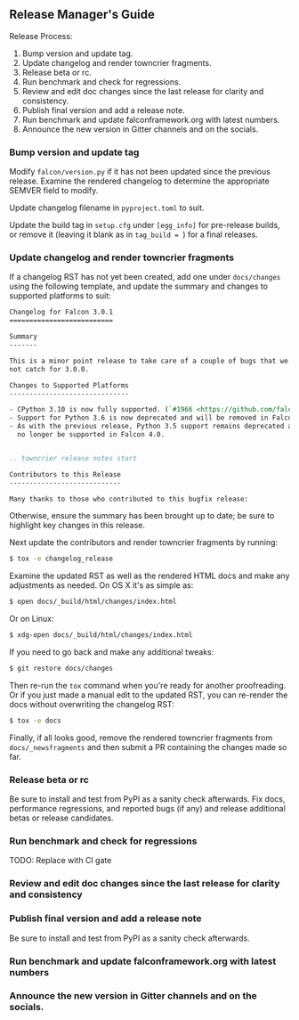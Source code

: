 ## Release Manager's Guide

Release Process:

1. Bump version and update tag.
2. Update changelog and render towncrier fragments.
3. Release beta or rc.
4. Run benchmark and check for regressions.
5. Review and edit doc changes since the last release for clarity and consistency.
6. Publish final version and add a release note.
7. Run benchmark and update falconframework.org with latest numbers.
8. Announce the new version in Gitter channels and on the socials.

### Bump version and update tag

Modify `falcon/version.py` if it has not been updated since the previous
release. Examine the rendered changelog to determine the appropriate SEMVER
field to modify.

Update changelog filename in `pyproject.toml` to suit.

Update the build tag in `setup.cfg` under `[egg_info]` for pre-release builds,
or remove it (leaving it blank as in `tag_build = `) for a final releases.

### Update changelog and render towncrier fragments

If a changelog RST has not yet been created, add one under `docs/changes` using
the following template, and update the summary and changes to supported
platforms to suit:

```rst
Changelog for Falcon 3.0.1
==========================

Summary
-------

This is a minor point release to take care of a couple of bugs that we did
not catch for 3.0.0.

Changes to Supported Platforms
------------------------------

- CPython 3.10 is now fully supported. (`#1966 <https://github.com/falconry/falcon/issues/1966>`__)
- Support for Python 3.6 is now deprecated and will be removed in Falcon 4.0.
- As with the previous release, Python 3.5 support remains deprecated and will
  no longer be supported in Falcon 4.0.


.. towncrier release notes start

Contributors to this Release
----------------------------

Many thanks to those who contributed to this bugfix release:

```

Otherwise, ensure the summary has been brought up to date; be sure to highlight
key changes in this release.

Next update the contributors and render towncrier fragments by running:

```sh
$ tox -e changelog_release
```

Examine the updated RST as well as the rendered HTML docs and make any
adjustments as needed. On OS X it's as simple as:

```sh
$ open docs/_build/html/changes/index.html
```

Or on Linux:

```sh
$ xdg-open docs/_build/html/changes/index.html
```

If you need to go back and make any additional tweaks:

```sh
$ git restore docs/changes
```

Then re-run the `tox` command when you're ready for another
proofreading. Or if you just made a manual edit to the updated RST,
you can re-render the docs without overwriting the changelog RST:

```sh
$ tox -e docs
```

Finally, if all looks good, remove the rendered towncrier fragments from
`docs/_newsfragments` and then submit a PR containing the changes made so far.

### Release beta or rc

Be sure to install and test from PyPI as a sanity check afterwards. Fix docs,
performance regressions, and reported bugs (if any) and release additional
betas or release candidates.

### Run benchmark and check for regressions

TODO: Replace with CI gate

### Review and edit doc changes since the last release for clarity and consistency

### Publish final version and add a release note

Be sure to install and test from PyPI as a sanity check afterwards.

### Run benchmark and update falconframework.org with latest numbers

### Announce the new version in Gitter channels and on the socials.
